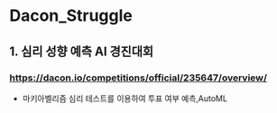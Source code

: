 # Dacon_Struggle
  ## 1. 심리 성향 예측 AI 경진대회
  ###    https://dacon.io/competitions/official/235647/overview/
  + 마키아벨리즘 심리 테스트를 이용하여 투표 여부 예측,AutoML
